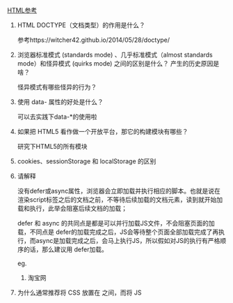 [HTML参考](https://blog.csdn.net/sinat_36521655/article/details/84141896)


1. HTML
    DOCTYPE（文档类型）的作用是什么？

    参考https://witcher42.github.io/2014/05/28/doctype/

2. 浏览器标准模式 (standards mode) 、几乎标准模式（almost standards mode）和怪异模式 (quirks mode) 之间的区别是什么？
    产生的历史原因是啥？

    怪异模式有哪些怪异的行为？
3. 使用 data- 属性的好处是什么？

    可以去实践下data-*的使用啦

4. 如果把 HTML5 看作做一个开放平台，那它的构建模块有哪些？

    研究下HTML5的所有模块


5. cookies、sessionStorage 和 localStorage 的区别

6. 请解释 <script>、<script async> 和 <script defer> 的区别。  [参考](https://blog.csdn.net/sinat_36521655/article/details/80059594)
    <script src="example.js"></script>
    没有defer或async属性，浏览器会立即加载并执行相应的脚本。也就是说在渲染script标签之后的文档之前，不等待后续加载的文档元素，读到就开始加载和执行，此举会阻塞后续文档的加载；
    <!-- 延迟脚本 -->
    <script type="text/javascript" defer="defer" src="example1.js"></script>

    <!-- 异步脚本 -->
    <script type="text/javascript" async src="example1.js"></script> 

    defer 和 async 的共同点是都是可以并行加载JS文件，不会阻塞页面的加载，不同点是 defer的加载完成之后，JS会等待整个页面全部加载完成了再执行，而async是加载完成之后，会马上执行JS，所以假如对JS的执行有严格顺序的话，那么建议用 defer加载。

    eg.  
    1. 淘宝网 <script src="https://tce.alicdn.com/api/data.htm?callback=tce_175785&amp;ids=175785" async=""></script>
7. 为什么通常推荐将 CSS <link> 放置在 <head></head> 之间，而将 JS <script> 放置在 </body> 之前？你知道有哪些例外吗？
    <link>放置在<head></head>是因为浏览器要先渲染页面呈现给用户，在渲染时需要构建dom树(html标签内容)和render渲染树(css样式)，这样才能完整呈现，所以推荐放在头部，优先加载。而JS脚本文件比较大，且一般是后期JS引擎运行，渲染引擎会将控制权交给JS引擎而停止渲染，如果JS文件较大，会导致长时间白屏，影响用户体验，所以才会有JS<script>放在</body>之前。或者上一个问题中提到的优化加载的方式。



8. 什么是渐进式渲染 (progressive rendering)？

9. HTML 和 XHTML 有什么区别？

10. HMTL5新标签